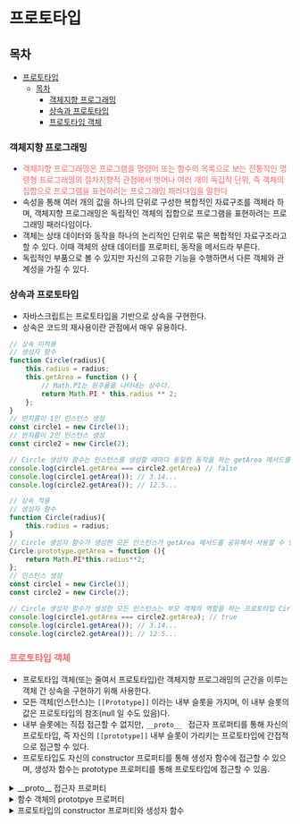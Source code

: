 # 프로토타입
## 목차
- [프로토타입](#프로토타입)
  - [목차](#목차)
    - [객체지향 프로그래밍](#객체지향-프로그래밍)
    - [상속과 프로토타입](#상속과-프로토타입)
    - [프로토타입 객체](#프로토타입-객체)

### 객체지향 프로그래밍
- <span style = "color:#ff6666">객체지향 프로그래밍은 프로그램을 명령어 또는 함수의 목록으로 보는 전통적인 명령형 프로그래밍의 절차지향적 관점에서 벗어나 여러 개의 독깁적 단위, 즉 객체의 집합으로 프로그램을 표현하려는 프로그래밍 패러다임을 말한다</span>
- 속성을 통해 여러 개의 값을 하나의 단위로 구성한 복합적인 자료구조를 객체라 하며, 객체지향 프로그래밍은 독립적인 객체의 집합으로 프로그램을 표현하려는 프로그래밍 패러다임이다.
- 객체는 상태 데이터와 동작을 하나의 논리적인 단위로 묶은 복합적인 자료구조라고 할 수 있다. 이때 객체의 상태 데이터를 프로퍼티, 동작을 메서드라 부른다.
- 독립적인 부품으로 볼 수 있지만 자신의 고유한 기능을 수행하면서 다른 객체와 관계성을 가질 수 있다.
### 상속과 프로토타입
- 자바스크립트는 프로토타입을 기반으로 상속을 구현한다.
- 상속은 코드의 재사용이란 관점에서 매우 유용하다.
```javascript
// 상속 미적용
// 생성자 함수
function Circle(radius){
    this.radius = radius;
    this.getArea = function () {
        // Math.PI는 원주율을 나타내는 상수다.
        return Math.PI * this.radius ** 2;
    };
}
// 반지름이 1인 인스턴스 생성
const circle1 = new Circle(1);
// 반지름이 2인 인스턴스 생성
const circle2 = new Circle(2);

// Circle 생성자 함수는 인스턴스를 생성할 때마다 동일한 동작을 하는 getArea 메서드를 중복 생성하고 모든 인스턴스가 중복 소유한다. getArea 메서드는 하나만 생성하여 모든 인스턴스가 공유해서 사용하는 것이 바람직하다.
console.log(circle1.getArea === circle2.getArea) // false
console.log(circle1.getArea()); // 3.14...
console.log(circle2.getArea()); // 12.5...
```
```javascript
// 상속 적용
// 생성자 함수
function Circle(radius){
    this.radius = radius;
}
// Circle 생성자 함수가 생성한 모든 인스턴스가 getArea 메서드를 공유해서 사용할 수 있도록 프로토타입에 추가한다. 프로토타입은 Circle 생성자 함수의 prototype 프로퍼티에 바인딩되어 있다.
Circle.prototype.getArea = function (){
    return Math.PI*this.radius**2;
};
// 인스턴스 생성
const circle1 = new Circle(1);
const circle2 = new Circle(2);

// Circle 생성자 함수가 생성한 모든 인스턴스는 부모 객체의 역할을 하는 프로토타입 Circle.prototype으로부터 getArea 메서드를 상속받는다. 즉, Circle 생성자 함수가 생성하는 모든 인스턴스는 하나의 getArea 메서드를 공유한다
console.log(circle1.getArea === circle2.getArea); // true
console.log(circle1.getArea()); // 3.14...
console.log(circle2.getArea()); // 12.5...
```
### <span style = "color:#ff6666">프로토타입 객체</span>
- 프로토타입 객체(또는 줄여서 프로토타입)란 객체지향 프로그래밍의 근간을 이루는 객체 간 상속을 구현하기 위해 사용한다.
- 모든 객체(인스턴스)는 `[[Prototype]]` 이라는 내부 슬롯을 가지며, 이 내부 슬롯의 값은 프로토타입의 참조(null 일 수도 있음)다.
- 내부 슬롯에는 직접 접근할 수 없지만, `__proto__ ` 접근자 프로퍼티를 통해 자신의 프로토타입, 즉 자신의 `[[prototype]]` 내부 슬롯이 가리키는 프로토타입에 간접적으로 접근할 수 있다.
- 프로토타입도 자신의 constructor 프로퍼티를 통해 생성자 함수에 접근할 수 있으며, 생성자 함수는 prototype 프로퍼티를 통해 프로토타입에 접근할 수 있음.
<details>
<summary> __proto__ 접근자 프로퍼티</summary>

- <span style = "color:#ffff66">16장 내용이 조금 나오는데 그렇구나 하고 넘어가자</span>
- 모든 객체는 `__proto__` 접근자 프로퍼티를 통해 자신의 프로토타입, 즉 [[Prototype]] 내부 슬롯에 간접적으로 접근할 수 있다.
- `__proto__`는 접근자 프로퍼티이다.
  - 자바스크립트는 내부 슬롯과 내부 메서드에 직접적으로 접근하거나 호출할 수 있는 방법을 제공하지 않고 간접적으로 접근하도록 하는데, `__proto__` 접근자 프로퍼티를 통해 `[[prototpe]]` 내부 슬롯에도 직접 접근할 수 있음.
- `__proto__` 접근자 프로퍼티는 상속을 통해 사용된다.
  - `__proto__` 접근자 프로퍼티는 객체가 직접 소유하는 프로퍼티가 아니라 `Object.prototype` 의 프로퍼티이다. 모든 객체는 상속을 통해 해당 접근자 프로퍼티를 사용할 수 있다.
    ```javascript
    const person = {name:'Lee'};
    // person 객체는 __proto__ 프로퍼티를 소유하지 않는다
    console.log(person.hasOwnProperty('__proto__')); // flase

    // __proto__ 프로퍼티는 모든 객체의 프로토타입 객체인 Object.prototype 의 접근자 프로퍼티이다.
    console.log(Object.getOwnPropertyDescriptor(Object.prototype,'__proto__'));
    // {get: f, set: f, enumerable: flase, configurable: true}

    // 모든 객체는 Object.prototype 의 접근자 프로퍼티 __proto__를 상속받아 사용할 수 있다.
    console.log({}.__proto__ == Object.prototype); // true
    ```
- `__proto__` 접근자 프로퍼티를 통해 프로토타입에 접근하는 이유
    ```javascript
    const parent = {};
    const child = {};

    // child 의 프로토타입을 parent 로 설정
    child.__proto__ = parent;
    // parent 의 프로토타입을 child 로 설정
    parent.__proto__ = child; // TypeError: Cyclic __proto__ value 
    ```
    - 엔진이 프로토타입을 검색할 때 무한루프에 빠지기 때문.
    - 아무런 체크 없이 바로 접근하지 못하게 구현됨.
- `__proto__` 접근자 프로퍼티를 코드 내에서 직접 사용하는 것은 권장하지 않는다.
    ```javascript
    // 이렇게 만든 객체는 아무것도 상속받지 않은 빈 객체인데 __proto__ 도 가지고 있지 않음. 따라서 직접 사용시 undefined 발생
    const obj = Object.create(null); 
    console.log(obj.__proto__); // undefined
    console.log(Object.getPrototpyeOf(obj)); // null

    // 해결방안
    const obj = {};
    const parent = {x:1};

    Object.getPrototypeOf(obj); // obj.__proto__
    Object.setPrototypeOf(obj,parent); // obj.__proto__ = parent;
    console.log(obj.x); // 1
    ```
</details>
<details>
<summary>함수 객체의 prototpye 프로퍼티</summary>

- 함수 객체만이 소유하는 `prototpye` 프로퍼티
  - 함수 객체만이 소유하는 `prototype` 프로퍼티는 생성자 함수가 생성할 인스턴스의 프로토타입을 가리킨다.
    ```javascript
    // 함수 객체는 prototype 프로퍼티를 소유한다
    (function(){}).hasOwnProperty('prototype'); // true
    // 일반 객체는 prototype 프로퍼티를 소유하지 않는다
    ({}).hasOwnProperty('prototype'); // false
    ```
  - `prototype` 프로퍼티는 생성자 함수가 생성할 객체(인스턴스)의 프로토타입을 가리키는데 `non-constructor` 함수는 `prototpye` 프로퍼티를 소유하지 않는다(화살표 함수, ES6 메서드 축약 표현으로 정의한 메서드)
  - 생성자 함수로 만들 목적이 아니었던 일반함수도 `prototype` 프로퍼티를 소유하기는 하나 의미가 없다.
  - 함수도 객체기 때문에 `__proto__`를 가지고 있는데 `prototype`을 추가로 가지는 거임.
    
| 구분 | 소유 | 값 | 사용 주체 | 사용 목적 |
|-|-|-|-|--------------------|
| `__proto__` 접근자 프로퍼티 | 모든 객체 | 프로토타입의 참조 | 모든 객체 | 객체가 자신의 프로토타입에 접근 또는 교체하기 위해 사용 |
| `prototype` 프로퍼티 | constructor | 프로토타입의 참조 | 생성자 함수 | 생성자 함수가 자신이 생성할 객체(인스턴스)의 프로토타입을 할당하기 위해 사용 |

```javascript
const Person = name => {
    this.name = name;
};
console.log(Person.hasOwnProperty('prototype')); // false
console.log(Person.prototype); // undefined
const obj = {
    foo(){}
};
console.log(obj.foo.hasOwnProperty('prototype')); // false
console.log(obj.foo.prototype); // undefined
```
- 271p 이미지 참고
```javascript
function Person(name){
    this.name = name;
}
const me = new Person('Lee');
console.log(Person.prototype === me.__proto__); // true
```
</details>
<details>
<summary>프로토타입의 constructor 프로퍼티와 생성자 함수</summary>

- 모든 프로토타입은 `constructor` 프로퍼티를 갖는다.
- 이 프로퍼티는 `prototype` 프로퍼티로 자신을 참조하고 있는 생성자 함수를 가리킨다. -> 내부 메서드를 말하는게 아님.
    ```javascript
    function Person(name){
        this.name = name;
    }
    const me = new Person('Lee');
    console.log(me.constructor === Person); // true
    ```

</details>